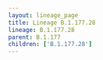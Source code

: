 ```yaml
---
layout: lineage_page
title: Lineage B.1.177.28
lineage: B.1.177.28
parent: B.1.177
children: ['B.1.177.28']
---
```

